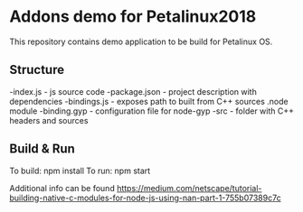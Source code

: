 # Addons demo for Petalinux2018
This repository contains demo application to be build for Petalinux OS. 

## Structure
-index.js - js source code
-package.json - project description with dependencies
-bindings.js - exposes path to built from C++ sources .node module
-binding.gyp - configuration file for node-gyp
-src - folder with C++ headers and sources

## Build & Run
To build: npm install
To run: npm start

Additional info can be found https://medium.com/netscape/tutorial-building-native-c-modules-for-node-js-using-nan-part-1-755b07389c7c
